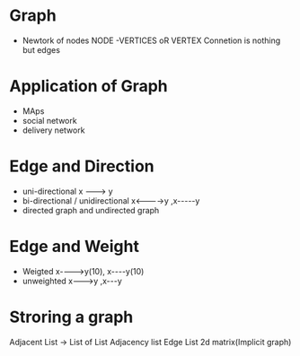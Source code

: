 # Graph
 * Newtork of nodes
    NODE -VERTICES oR VERTEX
    Connetion is nothing but edges
# Application of Graph
 * MAps
 * social network
 * delivery network

# Edge and Direction
 * uni-directional  x ---> y
 * bi-directional / unidirectional  x<---->y ,x-----y
 * directed graph and undirected graph
# Edge and Weight
 * Weigted x---->y(10), x----y(10)
 * unweighted x--->y ,x---y 

# Stroring a graph
 Adjacent List -> List of List
 Adjacency list
 Edge List
 2d matrix(Implicit graph)
